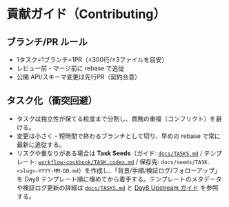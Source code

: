 # 貢献ガイド（Contributing）

## ブランチ/PR ルール
- 1タスク=1ブランチ=1PR（±300行/≤3ファイルを目安）
- レビュー前・マージ前に rebase で追従
- 公開 API/スキーマ変更は先行PR（契約合意）

## タスク化（衝突回避）
- タスクは独立性が保てる粒度まで分割し、責務の重複（コンフリクト）を避ける。
- 変更は小さく・短時間で終わるブランチとして切り、早めの rebase で常に最新に追従する。
- リスクや重なりがある場合は **Task Seeds**（ガイド: [`docs/TASKS.md`](../../TASKS.md) / テンプレート: [`workflow-cookbook/TASK.codex.md`](../../../workflow-cookbook/TASK.codex.md) / 保存先: `docs/seeds/TASK.<slug>-YYYY-MM-DD.md`）を作成し、「背景/手順/検証ログ/フォローアップ」を Day8 テンプレート順に埋めてから着手する。テンプレートのメタデータや検証ログ更新の詳細は [`docs/TASKS.md`](../../TASKS.md) と [Day8 Upstream ガイド](../../UPSTREAM.md) を参照する。
